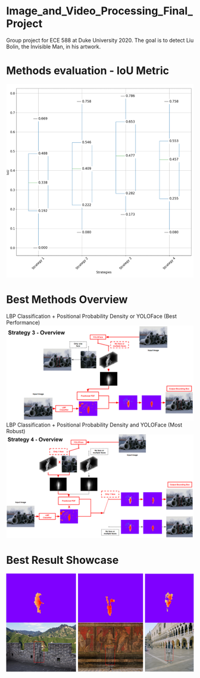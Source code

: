 # Image_and_Video_Processing_Final_Project
Group project for ECE 588 at Duke University 2020. The goal is to detect Liu Bolin, the Invisible Man, in his artwork.
# Methods evaluation - IoU Metric
![Methods Eval](https://raw.githubusercontent.com/chengstark/Image_and_Video_Processing_Final_Project/main/LBP%20Classification%2BYOLOFace%2BPPD/Invisible_man_strats_eval.png)
# Best Methods Overview
LBP Classification + Positional Probability Density or YOLOFace (Best Performance)
![Method3 Overview](https://raw.githubusercontent.com/chengstark/Image_and_Video_Processing_Final_Project/main/LBP%20Classification%2BYOLOFace%2BPPD/Invisible_man_strat3_overview.png)
LBP Classification + Positional Probability Density and YOLOFace (Most Robust)
![Method4 Overview](https://raw.githubusercontent.com/chengstark/Image_and_Video_Processing_Final_Project/main/LBP%20Classification%2BYOLOFace%2BPPD/Invisible_man_strat4_overview.png)
# Best Result Showcase
![Best Result Showcase](https://raw.githubusercontent.com/chengstark/Image_and_Video_Processing_Final_Project/main/LBP%20Classification%2BYOLOFace%2BPPD/invisible_man_best_method_showcase.png)
